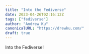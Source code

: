 ```yaml
---
title: "Into the Fediverse"
date: 2023-04-26T02:16:12Z
tags: ["fediverse"]
author: "Andrew Ku"
canonicalURL: "https://drewku.com/"
draft: true
---
```

Into the Fediverse!